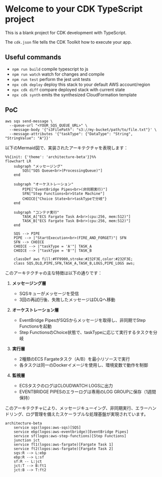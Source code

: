 # Welcome to your CDK TypeScript project

This is a blank project for CDK development with TypeScript.

The `cdk.json` file tells the CDK Toolkit how to execute your app.

## Useful commands

* `npm run build`   compile typescript to js
* `npm run watch`   watch for changes and compile
* `npm run test`    perform the jest unit tests
* `npx cdk deploy`  deploy this stack to your default AWS account/region
* `npx cdk diff`    compare deployed stack with current state
* `npx cdk synth`   emits the synthesized CloudFormation template

## PoC

```
aws sqs send-message \
  --queue-url "<YOUR_SQS_QUEUE_URL>" \
  --message-body '{"s3FilePath": "s3://my-bucket/path/to/file.txt"}' \
  --message-attributes '{"taskType": {"DataType": "String", "StringValue": "A"}}'
```

以下のMermaid図で、実装されたアーキテクチャを表現します：

```mermaid
%%{init: {'theme': 'architecture-beta'}}%%
flowchart LR
    subgraph "メッセージング"
        SQS["SQS Queue<br>(ProcessingQueue)"]
    end

    subgraph "オーケストレーション"
        PIPE["EventBridge Pipes<br>(非同期実行)"]
        SFN["Step Functions<br>State Machine"]
        CHOICE{"Choice State<br>taskTypeで分岐"}
    end

    subgraph "コンテナ実行"
        TASK_A["ECS Fargate Task A<br>(cpu:256, mem:512)"]
        TASK_B["ECS Fargate Task B<br>(cpu:256, mem:512)"]
    end

    SQS --> PIPE
    PIPE --> |"StartExecution<br>(FIRE_AND_FORGET)"| SFN
    SFN --> CHOICE
    CHOICE --> |"taskType = 'A'"| TASK_A
    CHOICE --> |"taskType = 'B'"| TASK_B

    classDef aws fill:#FF9900,stroke:#232F3E,color:#232F3E;
    class SQS,DLQ,PIPE,SFN,TASK_A,TASK_B,LOGS,PIPE_LOGS aws;
```

このアーキテクチャの主な特徴は以下の通りです：

1. **メッセージング層**
   - SQSキューがメッセージを受信
   - 3回の再試行後、失敗したメッセージはDLQへ移動

2. **オーケストレーション層**
   - EventBridge PipesがSQSからメッセージを取得し、非同期でStep Functionsを起動
   - Step FunctionsのChoice状態で、taskTypeに応じて実行するタスクを分岐

3. **実行層**
   - 2種類のECS Fargateタスク（A/B）を最小リソースで実行
   - 各タスクは同一のDockerイメージを使用し、環境変数で動作を制御

4. **監視層**
   - ECSタスクのログはCLOUDWATCH LOGSに出力
   - EVENTBRIDGE PIPESのエラーログは専用のLOG GROUPに保存（1週間保持）

このアーキテクチャにより、メッセージキューイング、非同期実行、エラーハンドリング、ログ管理を備えたスケーラブルな処理基盤が実現されています。


```mermaid
architecture-beta
    service sqs(logos:aws-sqs)[SQS]
    service ebp(logos:aws-eventbridge)[EventBridge Pipes]
    service sf(logos:aws-step-functions)[Step Functions]
    junction jct
    service ft1(logos:aws-fargate)[Fargate Task 1]
    service ft2(logos:aws-fargate)[Fargate Task 2]
    sqs:R --> L:ebp
    ebp:R --> L:sf
    sf:R -- L:jct
    jct:T --> B:ft1
    jct:B --> T:ft2
```
